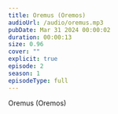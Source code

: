 ```yaml
---
title: Oremus (Oremos)
audioUrl: /audio/oremus.mp3
pubDate: Mar 31 2024 00:00:02
duration: 00:00:13
size: 0.96
cover: ""
explicit: true
episode: 2
season: 1
episodeType: full
---
```

Oremus (Oremos)